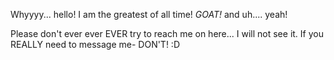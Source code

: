 Whyyyy... hello! I am the greatest of all time! *GOAT!* and uh.... yeah!

Please don't ever ever EVER try to reach me on here... I will not see it. If you REALLY need to message me- DON'T! :D

<!---
SealSsteak/SealSsteak is a ✨ special ✨ repository because its `README.md` (this file) appears on your GitHub profile.
You can click the Preview link to take a look at your changes.
--->
